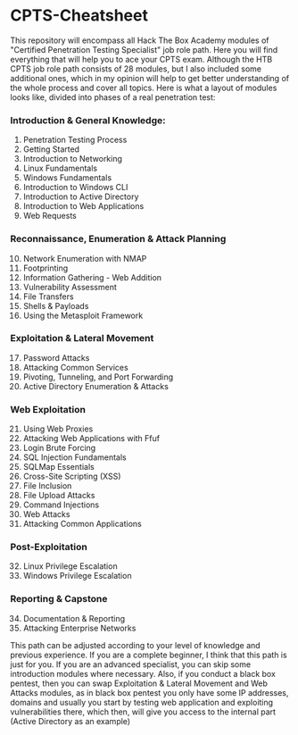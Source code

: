 # CPTS-Cheatsheet
This repository will encompass all Hack The Box Academy modules of "Certified Penetration Testing Specialist" job role path. 
Here you will find everything that will help you to ace your CPTS exam.
Although the HTB CPTS job role path consists of 28 modules, but I also included some additional ones, which in my opinion will help to get better understanding of the whole process and cover all topics. 
Here is what a layout of modules looks like, divided into phases of a real penetration test:
### Introduction & General Knowledge:
1. Penetration Testing Process
2. Getting Started
3. Introduction to Networking
4. Linux Fundamentals
5. Windows Fundamentals
6. Introduction to Windows CLI
7. Introduction to Active Directory
8. Introduction to Web Applications
9. Web Requests
### Reconnaissance, Enumeration & Attack Planning
10. Network Enumeration with NMAP
11. Footprinting
12. Information Gathering - Web Addition
13. Vulnerability Assessment
14. File Transfers
15. Shells & Payloads
16. Using the Metasploit Framework
### Exploitation & Lateral Movement
17. Password Attacks
18. Attacking Common Services
19. Pivoting, Tunneling, and Port Forwarding
20. Active Directory Enumeration & Attacks
### Web Exploitation 
21. Using Web Proxies
22. Attacking Web Applications with Ffuf
23. Login Brute Forcing 
24. SQL Injection Fundamentals
25. SQLMap Essentials
26. Cross-Site Scripting (XSS)
27. File Inclusion
28. File Upload Attacks
29. Command Injections
30. Web Attacks
31. Attacking Common Applications
### Post-Exploitation
32. Linux Privilege Escalation
33. Windows Privilege Escalation
### Reporting & Capstone
34. Documentation & Reporting
35. Attacking Enterprise Networks

This path can be adjusted according to your level of knowledge and previous experience. If you are a complete beginner, I think that this path is just for you. If you are an advanced specialist, you can skip some introduction modules where necessary. Also, if you conduct a black box pentest, then you can swap Exploitation & Lateral Movement and Web Attacks modules, as in black box pentest you only have some IP addresses, domains and usually you start by testing web application and exploiting vulnerabilities there, which then, will give you access to the internal part (Active Directory as an example)

